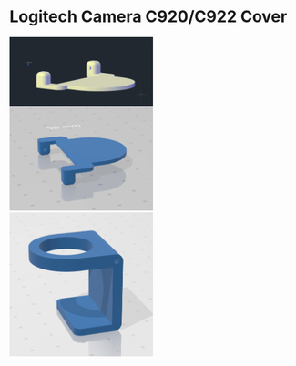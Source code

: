 # Logitech Camera C920/C922 Cover

<img src="README.assets/image-20200922015204915.png" alt="image-20200922015204915" width="50%" />

<img src="README.assets/image-20200922015352149.png" alt="image-20200922015352149" width="50%" />

<img src="README.assets/image-20200922015430278.png" alt="image-20200922015352149" width="50%" />



